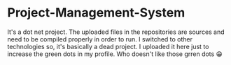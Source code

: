 # Project-Management-System
It's a dot net project. The uploaded files in the repositories are sources and need to be compiled properly in order to run. I switched to other technologies so, it's basically a dead project. I uploaded it here just to increase the green dots in my profile. 
Who doesn't like those grren dots 😁
